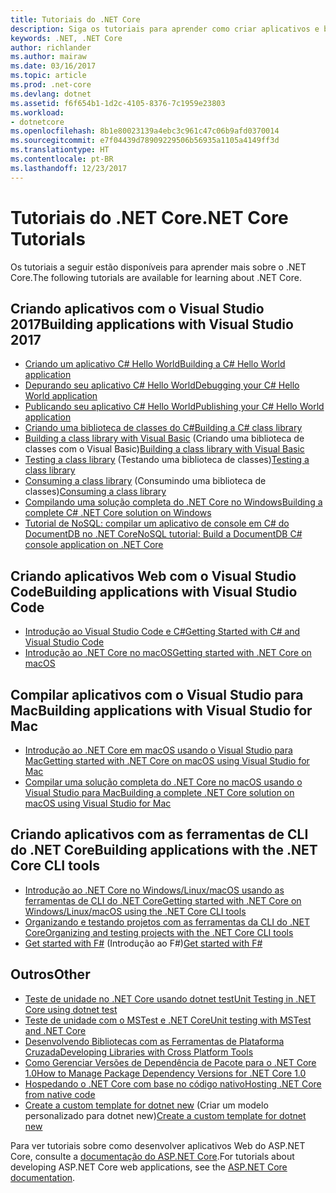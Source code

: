 ```yaml
---
title: Tutoriais do .NET Core
description: Siga os tutoriais para aprender como criar aplicativos e bibliotecas do .NET Core no Windows, Mac e Linux.
keywords: .NET, .NET Core
author: richlander
ms.author: mairaw
ms.date: 03/16/2017
ms.topic: article
ms.prod: .net-core
ms.devlang: dotnet
ms.assetid: f6f654b1-1d2c-4105-8376-7c1959e23803
ms.workload:
- dotnetcore
ms.openlocfilehash: 8b1e80023139a4ebc3c961c47c06b9afd0370014
ms.sourcegitcommit: e7f04439d78909229506b56935a1105a4149ff3d
ms.translationtype: HT
ms.contentlocale: pt-BR
ms.lasthandoff: 12/23/2017
---
```

# <a name="net-core-tutorials"></a><span data-ttu-id="8254a-104">Tutoriais do .NET Core</span><span class="sxs-lookup"><span data-stu-id="8254a-104">.NET Core Tutorials</span></span>

<span data-ttu-id="8254a-105">Os tutoriais a seguir estão disponíveis para aprender mais sobre o .NET Core.</span><span class="sxs-lookup"><span data-stu-id="8254a-105">The following tutorials are available for learning about .NET Core.</span></span>

## <a name="building-applications-with-visual-studio-2017"></a><span data-ttu-id="8254a-106">Criando aplicativos com o Visual Studio 2017</span><span class="sxs-lookup"><span data-stu-id="8254a-106">Building applications with Visual Studio 2017</span></span>

- [<span data-ttu-id="8254a-107">Criando um aplicativo C# Hello World</span><span class="sxs-lookup"><span data-stu-id="8254a-107">Building a C# Hello World application</span></span>](with-visual-studio.md)
- [<span data-ttu-id="8254a-108">Depurando seu aplicativo C# Hello World</span><span class="sxs-lookup"><span data-stu-id="8254a-108">Debugging your C# Hello World application</span></span>](debugging-with-visual-studio.md)
- [<span data-ttu-id="8254a-109">Publicando seu aplicativo C# Hello World</span><span class="sxs-lookup"><span data-stu-id="8254a-109">Publishing your C# Hello World application</span></span>](publishing-with-visual-studio.md)
- [<span data-ttu-id="8254a-110">Criando uma biblioteca de classes do C#</span><span class="sxs-lookup"><span data-stu-id="8254a-110">Building a C# class library</span></span>](library-with-visual-studio.md)
- <span data-ttu-id="8254a-111">[Building a class library with Visual Basic](vb-library-with-visual-studio.md) (Criando uma biblioteca de classes com o Visual Basic)</span><span class="sxs-lookup"><span data-stu-id="8254a-111">[Building a class library with Visual Basic](vb-library-with-visual-studio.md)</span></span>
- <span data-ttu-id="8254a-112">[Testing a class library](testing-library-with-visual-studio.md) (Testando uma biblioteca de classes)</span><span class="sxs-lookup"><span data-stu-id="8254a-112">[Testing a class library](testing-library-with-visual-studio.md)</span></span>
- <span data-ttu-id="8254a-113">[Consuming a class library](consuming-library-with-visual-studio.md) (Consumindo uma biblioteca de classes)</span><span class="sxs-lookup"><span data-stu-id="8254a-113">[Consuming a class library](consuming-library-with-visual-studio.md)</span></span>
- [<span data-ttu-id="8254a-114">Compilando uma solução completa do .NET Core no Windows</span><span class="sxs-lookup"><span data-stu-id="8254a-114">Building a complete C# .NET Core solution on Windows</span></span>](using-on-windows-full-solution.md)
- [<span data-ttu-id="8254a-115">Tutorial de NoSQL: compilar um aplicativo de console em C# do DocumentDB no .NET Core</span><span class="sxs-lookup"><span data-stu-id="8254a-115">NoSQL tutorial: Build a DocumentDB C# console application on .NET Core</span></span>](/azure/documentdb/documentdb-dotnetcore-get-started)

## <a name="building-applications-with-visual-studio-code"></a><span data-ttu-id="8254a-116">Criando aplicativos Web com o Visual Studio Code</span><span class="sxs-lookup"><span data-stu-id="8254a-116">Building applications with Visual Studio Code</span></span>

- [<span data-ttu-id="8254a-117">Introdução ao Visual Studio Code e C#</span><span class="sxs-lookup"><span data-stu-id="8254a-117">Getting Started with C# and Visual Studio Code</span></span>](with-visual-studio-code.md)
- [<span data-ttu-id="8254a-118">Introdução ao .NET Core no macOS</span><span class="sxs-lookup"><span data-stu-id="8254a-118">Getting started with .NET Core on macOS</span></span>](using-on-macos.md)

## <a name="building-applications-with-visual-studio-for-mac"></a><span data-ttu-id="8254a-119">Compilar aplicativos com o Visual Studio para Mac</span><span class="sxs-lookup"><span data-stu-id="8254a-119">Building applications with Visual Studio for Mac</span></span>

- [<span data-ttu-id="8254a-120">Introdução ao .NET Core em macOS usando o Visual Studio para Mac</span><span class="sxs-lookup"><span data-stu-id="8254a-120">Getting started with .NET Core on macOS using Visual Studio for Mac</span></span>](using-on-mac-vs.md)
- [<span data-ttu-id="8254a-121">Compilar uma solução completa do .NET Core no macOS usando o Visual Studio para Mac</span><span class="sxs-lookup"><span data-stu-id="8254a-121">Building a complete .NET Core solution on macOS using Visual Studio for Mac</span></span>](using-on-mac-vs-full-solution.md)

## <a name="building-applications-with-the-net-core-cli-tools"></a><span data-ttu-id="8254a-122">Criando aplicativos com as ferramentas de CLI do .NET Core</span><span class="sxs-lookup"><span data-stu-id="8254a-122">Building applications with the .NET Core CLI tools</span></span>

- [<span data-ttu-id="8254a-123">Introdução ao .NET Core no Windows/Linux/macOS usando as ferramentas de CLI do .NET Core</span><span class="sxs-lookup"><span data-stu-id="8254a-123">Getting started with .NET Core on Windows/Linux/macOS using the .NET Core CLI tools</span></span>](using-with-xplat-cli.md)
- [<span data-ttu-id="8254a-124">Organizando e testando projetos com as ferramentas da CLI do .NET Core</span><span class="sxs-lookup"><span data-stu-id="8254a-124">Organizing and testing projects with the .NET Core CLI tools</span></span>](testing-with-cli.md)
- <span data-ttu-id="8254a-125">[Get started with F#](../../fsharp/get-started/get-started-command-line.md) (Introdução ao F#)</span><span class="sxs-lookup"><span data-stu-id="8254a-125">[Get started with F#](../../fsharp/get-started/get-started-command-line.md)</span></span>

## <a name="other"></a><span data-ttu-id="8254a-126">Outros</span><span class="sxs-lookup"><span data-stu-id="8254a-126">Other</span></span>
- [<span data-ttu-id="8254a-127">Teste de unidade no .NET Core usando dotnet test</span><span class="sxs-lookup"><span data-stu-id="8254a-127">Unit Testing in .NET Core using dotnet test</span></span>](../testing/unit-testing-with-dotnet-test.md)
- [<span data-ttu-id="8254a-128">Teste de unidade com o MSTest e .NET Core</span><span class="sxs-lookup"><span data-stu-id="8254a-128">Unit testing with MSTest and .NET Core</span></span>](../testing/unit-testing-with-mstest.md)
- [<span data-ttu-id="8254a-129">Desenvolvendo Bibliotecas com as Ferramentas de Plataforma Cruzada</span><span class="sxs-lookup"><span data-stu-id="8254a-129">Developing Libraries with Cross Platform Tools</span></span>](libraries.md)
- [<span data-ttu-id="8254a-130">Como Gerenciar Versões de Dependência de Pacote para o .NET Core 1.0</span><span class="sxs-lookup"><span data-stu-id="8254a-130">How to Manage Package Dependency Versions for .NET Core 1.0</span></span>](managing-package-dependency-versions.md)
- [<span data-ttu-id="8254a-131">Hospedando o .NET Core com base no código nativo</span><span class="sxs-lookup"><span data-stu-id="8254a-131">Hosting .NET Core from native code</span></span>](netcore-hosting.md)
- <span data-ttu-id="8254a-132">[Create a custom template for dotnet new](create-custom-template.md) (Criar um modelo personalizado para dotnet new)</span><span class="sxs-lookup"><span data-stu-id="8254a-132">[Create a custom template for dotnet new](create-custom-template.md)</span></span>

<span data-ttu-id="8254a-133">Para ver tutoriais sobre como desenvolver aplicativos Web do ASP.NET Core, consulte a [documentação do ASP.NET Core](/aspnet/core/).</span><span class="sxs-lookup"><span data-stu-id="8254a-133">For tutorials about developing ASP.NET Core web applications, see the [ASP.NET Core documentation](/aspnet/core/).</span></span>
